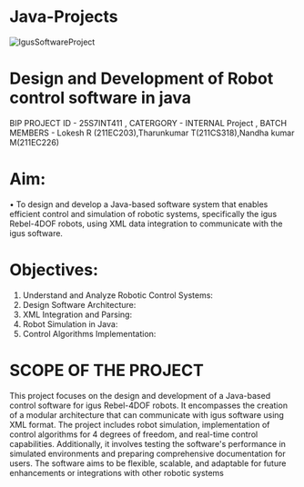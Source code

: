 # Java-Projects
![IgusSoftwareProject](https://github.com/user-attachments/assets/9b5a22ab-68c9-4148-9d45-cfe6ff3c8f3e)

# Design and Development of Robot control software in java
BIP PROJECT ID - 25S7INT411 , 
CATERGORY - INTERNAL Project , 
BATCH MEMBERS - Lokesh R (211EC203),Tharunkumar T(211CS318),Nandha kumar M(211EC226)
# Aim:
• To design and develop a Java-based software system that enables efficient 
control and simulation of robotic systems, specifically the igus Rebel-4DOF 
robots, using XML data integration to communicate with the igus software.
# Objectives:
1. Understand and Analyze Robotic Control Systems:
2. Design Software Architecture:
3. XML Integration and Parsing:
4. Robot Simulation in Java:
5. Control Algorithms Implementation:

# SCOPE OF THE PROJECT
  This project focuses on the design and development of a Java-based control
software for igus Rebel-4DOF robots. It encompasses the creation of a
modular architecture that can communicate with igus software using XML
format. The project includes robot simulation, implementation of control
algorithms for 4 degrees of freedom, and real-time control capabilities.
Additionally, it involves testing the software's performance in simulated
environments and preparing comprehensive documentation for users. The
software aims to be flexible, scalable, and adaptable for future
enhancements or integrations with other robotic systems
